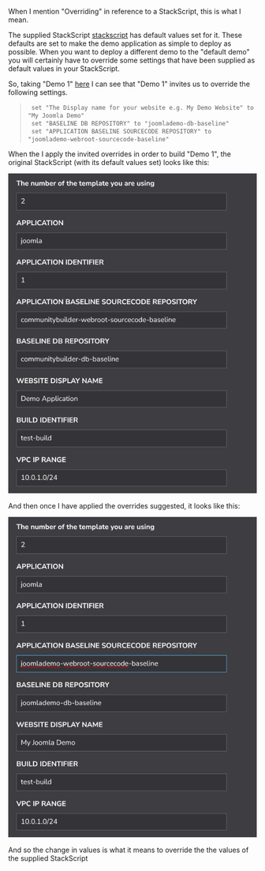 When I mention "Overriding" in reference to a StackScript, this is what I mean.

The supplied StackScript [stackscript]() has default values set for it. These defaults are set to make the demo application as simple to deploy as possible. When you want to deploy a different demo to the "default demo" you will certainly have to override some settings that have been supplied as default values in your StackScript. 

So, taking "Demo 1" [here](./JoomlaDemos.md) I can see that "Demo 1" invites us to override the following settings.

>      set "The Display name for your website e.g. My Demo Website" to "My Joomla Demo"  
>      set "BASELINE DB REPOSITORY" to "joomlademo-db-baseline" 
>      set "APPLICATION BASELINE SOURCECODE REPOSITORY" to "joomlademo-webroot-sourcecode-baseline"

When the I apply the invited overrides in order to build "Demo 1", the original StackScript (with its default values set) looks like this:

![](images/overrides1.png "Adt-demo overrides") 


And then once I have applied the overrides suggested, it looks like this:

![](images/overrides2.png "Adt-demo overrides") 

And so the change in values is what it means to override the the values of the supplied StackScript


